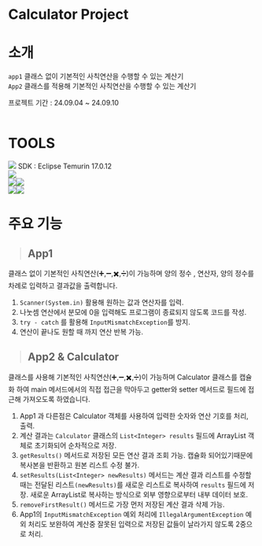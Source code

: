 # Calculator Project


# 소개
`app1` 클래스 없이 기본적인 사칙연산을 수행할 수 있는 계산기<br>
`App2` 클래스를 적용해 기본적인 사칙연산을 수행할 수 있는 계산기<br>

프로젝트 기간 : 24.09.04 ~ 24.09.10<br>
<br>
# TOOLS
<img src="https://img.shields.io/badge/intellijidea-207BEA?style=for-the-badge&logo=intellij%20idea&logoColor=white"> SDK : Eclipse Temurin 17.0.12 <br> 
<img src="https://img.shields.io/badge/java-007396?style=for-the-badge&logo=java&logoColor=white"><br>
<img src="https://img.shields.io/badge/git-F05032?style=for-the-badge&logo=git&logoColor=white"><img src="https://img.shields.io/badge/github-181717?style=for-the-badge&logo=github&logoColor=white"><br>
<img src="https://img.shields.io/badge/notion-000000?style=or-the-badge&logo=notion&logoColor=white"/><img src="https://img.shields.io/badge/Slack-FE5196?style=or-the-badge&logo=slack&logoColor=white"/>
<br>
# 주요 기능
> ## App1
>
> 
클래스 없이 기본적인 사칙연산(➕,➖,✖️,➗)이 가능하며
양의 정수 , 연산자, 양의 정수를 차례로 입력하고 결과값을 출력합니다.

1. `Scanner(System.in)` 활용해 원하는 값과 연산자를 입력.
2.  나눗셈 연산에서 분모에 0을 입력해도 프로그램이 종료되지 않도록 코드를 작성.
3. `try - catch` 를 활용해 `InputMismatchException`를 방지.
4. 연산이 끝나도 원할 때 까지 연산 반복 가능.

> ## App2 & Calculator


클래스를 사용해 기본적인 사칙연산(➕,➖,✖️,➗)이 가능하며 Calculator 클래스를 캡슐화 하여 main 메서드에서의 직접 접근을 막아두고 getter와 setter 메서드로 필드에 접근해 가져오도록 하였습니다.

1. App1 과 다른점은 Calculator 객체를 사용하여 입력한 숫자와 연산 기호를 처리, 출력.
2. 계산 결과는 `Calculator` 클래스의 `List<Integer> results` 필드에 ArrayList 객체로 초기화되어 순차적으로 저장.
3. `getResults()` 메서드로 저장된 모든 연산 결과 조회 가능. 캡슐화 되어있기때문에 복사본을 반환하고 원본 리스트 수정 불가.
4. `setResults(List<Integer> newResults)` 메서드는 계산 결과 리스트를 수정할 때는 전달된 리스트`(newResults)`를 새로운 리스트로 복사하여 `results` 필드에 저장. 새로운 ArrayList로 복사하는 방식으로 외부 영향으로부터 내부 데이터 보호.
5. `removeFirstResult()` 메서드로 가장 먼저 저장된 계산 결과 삭제 가능.
6. App1의 `InputMismatchException` 예외 처리에  `IllegalArgumentException` 예외 처리도 보완하여 계산중 잘못된 입력으로 저장된 값들이 날라가지 않도록 2중으로 처리.
